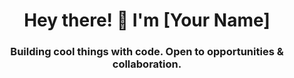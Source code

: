 

<h1 align="center">Hey there! 👋 I'm [Your Name]</h1>
<h3 align="center">Building cool things with code. Open to opportunities & collaboration.</h3>

<!--
**Jacob-Michael-Morris/Jacob-Michael-Morris** is a ✨ _special_ ✨ repository because its `README.md` (this file) appears on your GitHub profile.

Here are some ideas to get you started:

- 🔭 I’m currently working on ...
- 🌱 I’m currently learning ...
- 👯 I’m looking to collaborate on ...
- 🤔 I’m looking for help with ...
- 💬 Ask me about ...
- 📫 How to reach me: ...
- 😄 Pronouns: ...
- ⚡ Fun fact: ...
-->
